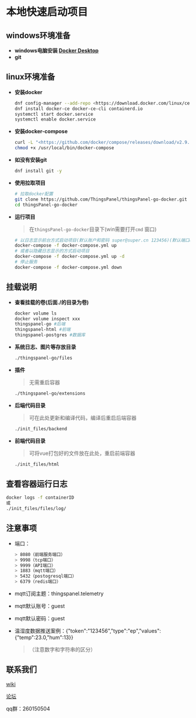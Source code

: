 # 本地快速启动项目

## windows环境准备

- **windows电脑安装 [Docker Desktop](https://www.docker.com/products/docker-desktop)**
- **git**

## linux环境准备

- **安装docker**

    ```bash
    dnf config-manager --add-repo <https://download.docker.com/linux/centos/docker-ce.repo>
    dnf install docker-ce docker-ce-cli containerd.io
    systemctl start docker.service
    systemctl enable docker.service
    ```

- **安装docker-compose**

    ```bash
    curl -L "<https://github.com/docker/compose/releases/download/v2.9.0/docker-compose>-$(uname -s)-$(uname -m)" -o /usr/local/bin/docker-compose
    chmod +x /usr/local/bin/docker-compose
    ```

- **如没有安装git**

    ```bash
    dnf install git -y
    ```

- **使用拉取项目**

    ```bash
    # 拉取docker配置
    git clone https://github.com/ThingsPanel/thingsPanel-go-docker.git
    cd thingsPanel-go-docker
    ```

- **运行项目**

    > 在`thingsPanel-go-docker`目录下(win需要打开`cmd` 窗口)

    ```bash
    # 以日志显示前台方式启动项目(默认账户和密码 super@super.cn 123456)(默认端口8080)
    docker-compose -f docker-compose.yml up
    # 或者以隐藏日志显示的方式启动项目
    docker-compose -f docker-compose.yml up -d
    # 停止服务
    docker-compose -f docker-compose.yml down
    ```

## 挂载说明

- **查看挂载的卷(后面./的目录为卷)**

    ```bash
    docker volume ls
    docker volume inspect xxx
    thingspanel-go #后端
    thingspanel-html #前端
    thingspanel-postgres #数据库
    ```

- **系统日志、图片等存放目录**

    ```bash
    ./thingspanel-go/files
    ```

- **插件**
    > 无需重启容器

    ```bash
    ./thingspanel-go/extensions
    ```

- **后端代码目录**
    > 可在此处更新和编译代码，编译后重启后端容器

    ```bash
    ./init_files/backend
    ```

- **前端代码目录**
    > 可将vue打包好的文件放在此处，重启前端容器

    ```bash
    ./init_files/html
    ```

## 查看容器运行日志

```bash
docker logs -f containerID
或
./init_files/files/log/
```

## 注意事项

- 端口：

    ```bash
    > 8080（前端服务端口）
    > 9998（tcp端口）
    > 9999（API端口）
    > 1883（mqtt端口）
    > 5432（postogresql端口）
    > 6379（redis端口）
    ```

- mqtt订阅主题：thingspanel.telemetry
- mqtt默认账号：guest
- mqtt默认密码：guest
- 温湿度数据推送案例：{"token":"123456","type":"ep","values":{"temp":23.0,"hum":13}}

    > （注意数字和字符串的区分）

## 联系我们

[wiki](http://wiki.thingspanel.cn/index.php?title=%E9%A6%96%E9%A1%B5)

[论坛](http://forum.thingspanel.cn/)

qq群：260150504
